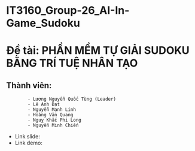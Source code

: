 # IT3160_Group-26_AI-In-Game_Sudoku
# Đề tài: PHẦN MỀM TỰ GIẢI SUDOKU BẰNG TRÍ TUỆ NHÂN TẠO 
## Thành viên: 
            - Lương Nguyễn Quốc Tùng (Leader)
            - Lê Anh Đạt
            - Nguyễn Mạnh Linh
            - Hoàng Văn Quang
            - Nguỵ Khắc Phi Long
            - Nguyễn Minh Chiến

- Link slide:
- Link demo: 
